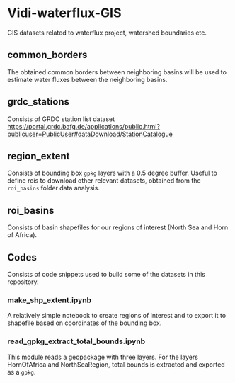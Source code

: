 # Vidi-waterflux-GIS
GIS datasets related to waterflux project, watershed boundaries etc.

## common_borders
The obtained common borders between neighboring basins will be used to estimate water fluxes between the neighboring basins.


## grdc_stations
Consists of GRDC station list dataset https://portal.grdc.bafg.de/applications/public.html?publicuser=PublicUser#dataDownload/StationCatalogue

## region_extent
Consists of bounding box `gpkg` layers with a 0.5 degree buffer. Useful to define rois to download other relevant datasets, obtained from the `roi_basins` folder data analysis.

## roi_basins
Consists of basin shapefiles for our regions of interest (North Sea and Horn of Africa).

## Codes
Consists of code snippets used to build some of the datasets in this repository.

### make_shp_extent.ipynb
A relatively simple notebook to create regions of interest and to export it to shapefile based on coordinates of the bounding box.

### read_gpkg_extract_total_bounds.ipynb
This module reads a geopackage with three layers. For the layers HornOfAfrica and NorthSeaRegion, total bounds is extracted and exported as a `gpkg`.
